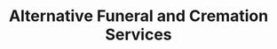 ---
title: "Alternative Funeral and Cremation Services"
url: /asheville/alternative-funeral-and-cremation-services/
shop: funeral directors
---